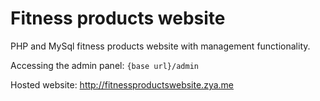 # Fitness products website

PHP and MySql fitness products website with management functionality.

Accessing the admin panel:
`{base url}/admin`

Hosted website: http://fitnessproductswebsite.zya.me

